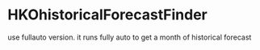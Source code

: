 # HKOhistoricalForecastFinder

use fullauto version. it runs fully auto to get a month of historical forecast
